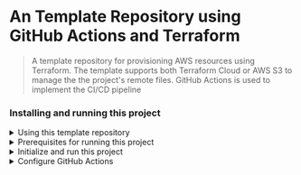 # An Template Repository using GitHub Actions and Terraform

> A template repository for provisioning AWS resources using Terraform. The template supports both Terraform Cloud or AWS S3 to manage the the project's remote files. GitHub Actions is used to implement the CI/CD pipeline


### Installing and running this project
<details>
  <summary>Using this template repository</summary>

  #### Choose the `Use this template` to create a new repository using this template repository as shown below
  
  <kbd><img src="./documentation/use-terraform-template.png" /></kbd>
</details>

<details>
  <summary>Prerequisites for running this project</summary>
  
#### The project has the following dependencies  
- AWS CLI version 2. To install the AWS CLI, please see [Installing, updating, and uninstalling the AWS CLI version 2](https://docs.aws.amazon.com/cli/latest/userguide/install-cliv2.html)
- Terraform CLI 0.14.2 . To install Terraform CLI, please see [Install Terraform](https://learn.hashicorp.com/tutorials/terraform/install-cli?in=terraform/aws-get-started)
</details>

<details>
  <summary>Initialize and run this project</summary>
  
#### Initialize Terraform using S3 as the remote backend
> To intialize Terraform using S3 as the remote backend, edit the `backend_s3.hcl` file, replacing the below properties:
>
> bucket = "S3 bucket name"
>
> key    = "Path to the terraform.tfstate"
>
> region = "AWS region where this bucket is located"
>
> After the `backend_s3.hcl` file has been updated with the S3 bucket details, edit the `main.tf' file to use 's3' as the remote backend
>
>
> Now run the below command to initialize S3 with the terraform state files:
> ```bash
> terraform init -backend-config=backend_s3.hcl
> ```

#### Initialize Terraform using Terraform Cloud as the remote backend
> To intialize Terraform using Terraform Cloud as the remote backend, edit the `backend.hcl` file, replacing the below properties:
>
> workspaces { name = "Name of your Terraform Cloud Workspace" }
>
> organization = "Name of your Terraform Cloud organization"
>
> *For instructions on setting up your free Terraform Cloud Account see [Getting Started with Terraform Cloud](https://learn.hashicorp.com/collections/terraform/cloud-get-started)* 
> 
> | Set the below 3 properties as environment variables in your Terraform Cloud workspace|
> | -------------------------------------------------------------------------------------|
> | AWS_DEFAULT_REGION |
> | AWS_SECRET_ACCESS_KEY (**Use the sensitive checkbox to protect this value!!**) |
> | AWS_ACCESS_KEY_ID (**Use the sensitive checkbox to protect this value!!**) |
>
> 
> After the `backend.hcl` file has been updated with the Terraform Cloud's organization and workspace details, run the below command to login to your Terraform cloud workspace
>
> ```bash
> terraform login
> ```
>
> After a successful login, initialize your Terraform Cloud workspace with the terraform state files:
> ```bash
> terraform init -backend-config=backend.hcl
> ```

#### Run the standard Terraform workflow commands
>
> To validate your terraform project, run the below command
>
> ```bash
> terraform validate
> ```
>
> To review the final plan and terraform changes before applying them, run the below command
>
> ```bash
> terraform plan
> ```
>
> To apply the changes and provision the AWS API Gateway, run the below command
>
> ```bash
> terraform apply
> ```
>
> To clean-up and delete the provisioned AWS resources, run the below command
>
> ```bash
> terraform destroy
> ```
</details>

<details>
  <summary>Configure GitHub Actions</summary>

  #### Configure GitHub Actions to use S3 as the remote backend
>
> To configure GitHub Actions to use S3, the below 2 properties needs to be added as *GitHub Secrets*
>
> | GitHub Secrets for AWS S3 remote backend
> | ----------------------------------------
> | AWS_ACCESS_KEY_ID
> | AWS_SECRET_ACCESS_KEY
>
>> To configure GitHubs secretes, please see [GitHub Encrypted secrets](https://docs.github.com/en/free-pro-team@latest/actions/reference/encrypted-secrets)
>
  #### Configure GitHub Actions to use Terraform Cloud as the remote backend
>
> To configure GitHub Actions to use Terraform Cloud, the below property needs to be added as *GitHub Secrets*
>
> | GitHub Secrets for Terraform Cloud remote backend
> | ----------------------------------------
> | TF_API_TOKEN
>
>> To generate a Terraform Cloud Team API Token , please see [Terraform Cloud Team API Token](https://www.terraform.io/docs/cloud/users-teams-organizations/api-tokens.html)
>
</details>
